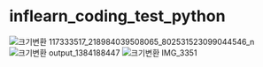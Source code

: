 # inflearn_coding_test_python
![크기변환 117333517_218984039508065_802531523099044546_n](https://user-images.githubusercontent.com/81146131/167423916-a3790ab5-252d-4a2f-a732-2523f7e18042.jpg)
![크기변환 output_1384188447](https://user-images.githubusercontent.com/81146131/167423923-8d2c29c2-ccf2-4164-aebe-551d0093afcf.jpg)
![크기변환 IMG_3351](https://user-images.githubusercontent.com/81146131/167423926-85f8ccd9-2c85-4881-bd3a-c88e2fbf0fcd.jpg)
